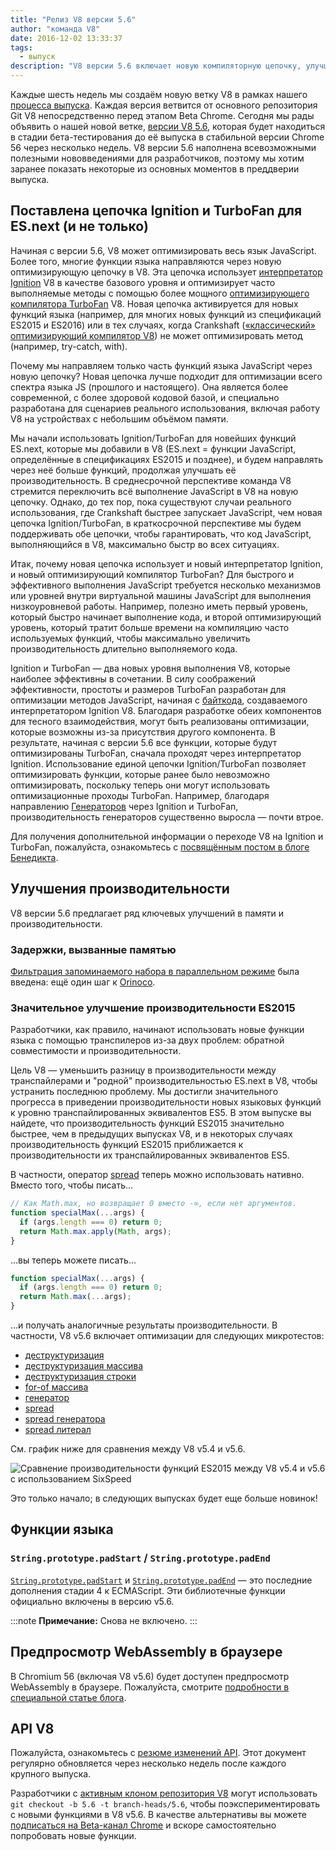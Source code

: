 ```yaml
---
title: "Релиз V8 версии 5.6"
author: "команда V8"
date: 2016-12-02 13:33:37
tags:
  - выпуск
description: "V8 версии 5.6 включает новую компиляторную цепочку, улучшения производительности и расширенную поддержку функций языка ECMAScript."
---
```

Каждые шесть недель мы создаём новую ветку V8 в рамках нашего [процесса выпуска](/docs/release-process). Каждая версия ветвится от основного репозитория Git V8 непосредственно перед этапом Beta Chrome. Сегодня мы рады объявить о нашей новой ветке, [версии V8 5.6](https://chromium.googlesource.com/v8/v8.git/+log/branch-heads/5.6), которая будет находиться в стадии бета-тестирования до её выпуска в стабильной версии Chrome 56 через несколько недель. V8 версии 5.6 наполнена всевозможными полезными нововведениями для разработчиков, поэтому мы хотим заранее показать некоторые из основных моментов в преддверии выпуска.

<!--truncate-->
## Поставлена цепочка Ignition и TurboFan для ES.next (и не только)

Начиная с версии 5.6, V8 может оптимизировать весь язык JavaScript. Более того, многие функции языка направляются через новую оптимизирующую цепочку в V8. Эта цепочка использует [интерпретатор Ignition](/blog/ignition-interpreter) V8 в качестве базового уровня и оптимизирует часто выполняемые методы с помощью более мощного [оптимизирующего компилятора TurboFan](/docs/turbofan) V8. Новая цепочка активируется для новых функций языка (например, для многих новых функций из спецификаций ES2015 и ES2016) или в тех случаях, когда Crankshaft ([«классический» оптимизирующий компилятор V8](https://blog.chromium.org/2010/12/new-crankshaft-for-v8.html)) не может оптимизировать метод (например, try-catch, with).

Почему мы направляем только часть функций языка JavaScript через новую цепочку? Новая цепочка лучше подходит для оптимизации всего спектра языка JS (прошлого и настоящего). Она является более современной, с более здоровой кодовой базой, и специально разработана для сценариев реального использования, включая работу V8 на устройствах с небольшим объёмом памяти.

Мы начали использовать Ignition/TurboFan для новейших функций ES.next, которые мы добавили в V8 (ES.next = функции JavaScript, определённые в спецификациях ES2015 и позднее), и будем направлять через неё больше функций, продолжая улучшать её производительность. В среднесрочной перспективе команда V8 стремится переключить всё выполнение JavaScript в V8 на новую цепочку. Однако, до тех пор, пока существуют случаи реального использования, где Crankshaft быстрее запускает JavaScript, чем новая цепочка Ignition/TurboFan, в краткосрочной перспективе мы будем поддерживать обе цепочки, чтобы гарантировать, что код JavaScript, выполняющийся в V8, максимально быстр во всех ситуациях.

Итак, почему новая цепочка использует и новый интерпретатор Ignition, и новый оптимизирующий компилятор TurboFan? Для быстрого и эффективного выполнения JavaScript требуется несколько механизмов или уровней внутри виртуальной машины JavaScript для выполнения низкоуровневой работы. Например, полезно иметь первый уровень, который быстро начинает выполнение кода, и второй оптимизирующий уровень, который тратит больше времени на компиляцию часто используемых функций, чтобы максимально увеличить производительность длительно выполняемого кода.

Ignition и TurboFan — два новых уровня выполнения V8, которые наиболее эффективны в сочетании. В силу соображений эффективности, простоты и размеров TurboFan разработан для оптимизации методов JavaScript, начиная с [байткода](https://en.wikipedia.org/wiki/Bytecode), создаваемого интерпретатором Ignition V8. Благодаря разработке обеих компонентов для тесного взаимодействия, могут быть реализованы оптимизации, которые возможны из-за присутствия другого компонента. В результате, начиная с версии 5.6 все функции, которые будут оптимизированы TurboFan, сначала проходят через интерпретатор Ignition. Использование единой цепочки Ignition/TurboFan позволяет оптимизировать функции, которые ранее было невозможно оптимизировать, поскольку теперь они могут использовать оптимизационные проходы TurboFan. Например, благодаря направлению [Генераторов](https://developer.mozilla.org/en-US/docs/Web/JavaScript/Reference/Statements/function*) через Ignition и TurboFan, производительность генераторов существенно выросла — почти втрое.

Для получения дополнительной информации о переходе V8 на Ignition и TurboFan, пожалуйста, ознакомьтесь с [посвящённым постом в блоге Бенедикта](https://benediktmeurer.de/2016/11/25/v8-behind-the-scenes-november-edition/).

## Улучшения производительности

V8 версии 5.6 предлагает ряд ключевых улучшений в памяти и производительности.

### Задержки, вызванные памятью

[Фильтрация запоминаемого набора в параллельном режиме](https://bugs.chromium.org/p/chromium/issues/detail?id=648568) была введена: ещё один шаг к [Orinoco](/blog/orinoco).

### Значительное улучшение производительности ES2015

Разработчики, как правило, начинают использовать новые функции языка с помощью транспилеров из-за двух проблем: обратной совместимости и производительности.

Цель V8 — уменьшить разницу в производительности между транспайлерами и "родной" производительностью ES.next в V8, чтобы устранить последнюю проблему. Мы достигли значительного прогресса в приведении производительности новых языковых функций к уровню транспайлированных эквивалентов ES5. В этом выпуске вы найдете, что производительность функций ES2015 значительно быстрее, чем в предыдущих выпусках V8, и в некоторых случаях производительность функций ES2015 приближается к производительности их транспайлированных эквивалентов ES5.

В частности, оператор [spread](https://developer.mozilla.org/en/docs/Web/JavaScript/Reference/Operators/Spread_operator) теперь можно использовать нативно. Вместо того, чтобы писать…

```js
// Как Math.max, но возвращает 0 вместо -∞, если нет аргументов.
function specialMax(...args) {
  if (args.length === 0) return 0;
  return Math.max.apply(Math, args);
}
```

…вы теперь можете писать…

```js
function specialMax(...args) {
  if (args.length === 0) return 0;
  return Math.max(...args);
}
```

…и получать аналогичные результаты производительности. В частности, V8 v5.6 включает оптимизации для следующих микротестов:

- [деструктуризация](https://github.com/fhinkel/six-speed/tree/master/tests/destructuring)
- [деструктуризация массива](https://github.com/fhinkel/six-speed/tree/master/tests/destructuring-array)
- [деструктуризация строки](https://github.com/fhinkel/six-speed/tree/master/tests/destructuring-string)
- [for-of массива](https://github.com/fhinkel/six-speed/tree/master/tests/for-of-array)
- [генератор](https://github.com/fhinkel/six-speed/tree/master/tests/generator)
- [spread](https://github.com/fhinkel/six-speed/tree/master/tests/spread)
- [spread генератора](https://github.com/fhinkel/six-speed/tree/master/tests/spread-generator)
- [spread литерал](https://github.com/fhinkel/six-speed/tree/master/tests/spread-literal)

См. график ниже для сравнения между V8 v5.4 и v5.6.

![Сравнение производительности функций ES2015 между V8 v5.4 и v5.6 с использованием [SixSpeed](https://fhinkel.github.io/six-speed/)](/_img/v8-release-56/perf.png)

Это только начало; в следующих выпусках будет еще больше новинок!

## Функции языка

### `String.prototype.padStart` / `String.prototype.padEnd`

[`String.prototype.padStart`](https://developer.mozilla.org/en-US/docs/Web/JavaScript/Reference/Global_Objects/String/padStart) и [`String.prototype.padEnd`](https://developer.mozilla.org/en-US/docs/Web/JavaScript/Reference/Global_Objects/String/padEnd) — это последние дополнения стадии 4 к ECMAScript. Эти библиотечные функции официально включены в версию v5.6.

:::note
**Примечание:** Снова не включено.
:::

## Предпросмотр WebAssembly в браузере

В Chromium 56 (включая V8 v5.6) будет доступен предпросмотр WebAssembly в браузере. Пожалуйста, смотрите [подробности в специальной статье блога](/blog/webassembly-browser-preview).

## API V8

Пожалуйста, ознакомьтесь с [резюме изменений API](https://docs.google.com/document/d/1g8JFi8T_oAE_7uAri7Njtig7fKaPDfotU6huOa1alds/edit). Этот документ регулярно обновляется через несколько недель после каждого крупного выпуска.

Разработчики с [активным клоном репозитория V8](/docs/source-code#using-git) могут использовать `git checkout -b 5.6 -t branch-heads/5.6`, чтобы поэкспериментировать с новыми функциями в V8 v5.6. В качестве альтернативы вы можете [подписаться на Beta-канал Chrome](https://www.google.com/chrome/browser/beta.html) и вскоре самостоятельно попробовать новые функции.
